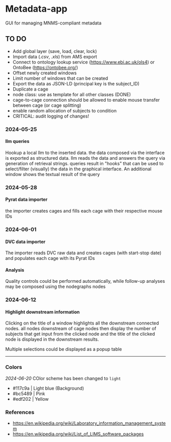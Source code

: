 # Metadata-app

GUI for managing MNMS-compliant metadata

## TO DO

- Add global layer (save, load, clear, lock)
- Import data (_.csv_, ._xls_) from AMS export
- Connect to ontology lookup service (<https://www.ebi.ac.uk/ols4>) or OntoBee (<https://ontobee.org/>)
- Offset newly created windows
- Limit number of windows that can be created
- Export the data as JSON-LD (principal key is the subject_ID)
- Duplicate a cage
- node class: use as template for all other classes (DONE)
- cage-to-cage connection should be allowed to enable mouse transfer between cage (or cage splitting)
- enable random allocation of subjects to condition
- CRITICAL: audit logging of changes!

### 2024-05-25

#### llm queries

Hookup a local llm to the inserted data. the data composed via the interface is exported as structured data. llm reads the data and answers the query via generation of retrieval strings. queries result in "hooks" that can be used to select/filter (visually) the data in the graphical interface. An additional window shows the textual result of the query

### 2024-05-28

#### Pyrat data importer

the importer creates cages and fills each cage with their respective mouse IDs

### 2024-06-01

#### DVC data importer

The importer reads DVC raw data and creates cages (with start-stop date) and populates each cage with its Pyrat IDs

#### Analysis

Quality controls could be performed automatically, while follow-up analyses may be composed using the nodegraphs nodes 

### 2024-06-12

#### Highlight downstream information

Clicking on the title of a window highlights all the downstream connected nodes. all nodes downstream of cage nodes then display the number of subjects that get input from the clicked node and the title of the clicked node is displayed in the downstream results.

Multiple selections could be displayed as a popup table

***

### Colors

_2024-06-20_ COlor scheme has been changed to `light`

- #117c9a | Light blue (Background)
- #bc5489 | Pink
- #edf202 | Yellow

### References
- <https://en.wikipedia.org/wiki/Laboratory_information_management_system>
- <https://en.wikipedia.org/wiki/List_of_LIMS_software_packages>
